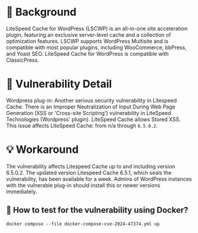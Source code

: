 # :mag_right: Background
LiteSpeed Cache for WordPress (LSCWP) is an all-in-one site acceleration plugin, featuring an exclusive server-level cache and a collection of optimization features. LSCWP supports WordPress Multisite and is compatible with most popular plugins, including WooCommerce, bbPress, and Yoast SEO. LiteSpeed Cache for WordPress is compatible with ClassicPress.
 
# :bug: Vulnerability Detail
Wordpress plug-in: Another serious security vulnerability in Litespeed Cache. There is an Improper Neutralization of Input During Web Page Generation (XSS or 'Cross-site Scripting') vulnerability in LiteSpeed Technologies (Wordpress' plugin). LiteSpeed Cache allows Stored XSS. This issue affects LiteSpeed Cache: from n/a through `6.5.0.2`. 
 
# :bulb: Workaround
The vulnerability affects Litespeed Cache up to and including version 6.5.0.2. The updated version Litespeed Cache 6.5.1, which seals the vulnerability, has been available for a week. Admins of WordPress instances with the vulnerable plug-in should install this or newer versions immediately. 
 
## :whale: How to test for the vulnerability using Docker?

```
docker compose --file docker-compose-cve-2024-47374.yml up
```


